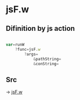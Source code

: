 # jsF.w

## Difinition by js action

```js.js

var=runW
	?func=jsF.w
		?args=
			&pathString=
			&conString=
```

## Src

-> [jsF.w](https://github.com/puutaro/CommandClick/blob/master/app/src/main/java/com/puutaro/commandclick/fragment_lib/terminal_fragment/js_interface/file/JsF.kt#L19)


